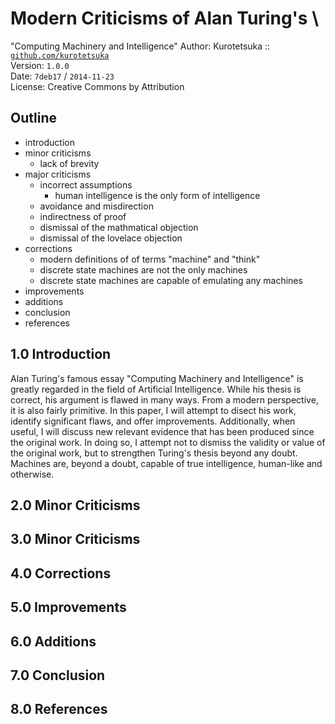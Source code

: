 # Modern Criticisms of Alan Turing's \
  "Computing Machinery and Intelligence"
Author: Kurotetsuka :: [`github.com/kurotetsuka`](http://github.com/kurotetsuka)  
Version: `1.0.0`  
Date: `7deb17` / `2014-11-23`  
License: Creative Commons by Attribution  

## Outline
 - introduction
 - minor criticisms
	 - lack of brevity
 - major criticisms
	 - incorrect assumptions
		 - human intelligence is the only form of intelligence
	 - avoidance and misdirection
	 - indirectness of proof
	 - dismissal of the mathmatical objection
	 - dismissal of the lovelace objection
 - corrections
	 - modern definitions of of terms "machine" and "think"
	 - discrete state machines are not the only machines
	 - discrete state machines are capable of emulating any machines
 - improvements
 - additions
 - conclusion
 - references


## 1.0 Introduction
Alan Turing's famous essay "Computing Machinery and Intelligence" is greatly regarded in the field of Artificial Intelligence. While his thesis is correct, his argument is flawed in many ways. From a modern perspective, it is also fairly primitive. In this paper, I will attempt to disect his work, identify significant flaws, and offer improvements. Additionally, when useful, I will discuss new relevant evidence that has been produced since the original work. In doing so, I attempt not to dismiss the validity or value of the original work, but to strengthen Turing's thesis beyond any doubt. Machines are, beyond a doubt, capable of true intelligence, human-like and otherwise.

## 2.0 Minor Criticisms

## 3.0 Minor Criticisms

## 4.0 Corrections

## 5.0 Improvements

## 6.0 Additions

## 7.0 Conclusion

## 8.0 References
